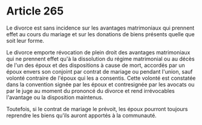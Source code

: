 # Article 265

Le divorce est sans incidence sur les avantages matrimoniaux qui prennent effet au cours du mariage et sur les donations de biens présents quelle que soit leur forme.

Le divorce emporte révocation de plein droit des avantages matrimoniaux qui ne prennent effet qu'à la dissolution du régime matrimonial ou au décès de l'un des époux et des dispositions à cause de mort, accordés par un époux envers son conjoint par contrat de mariage ou pendant l'union, sauf volonté contraire de l'époux qui les a consentis. Cette volonté est constatée dans la convention signée par les époux et contresignée par les avocats ou par le juge au moment du prononcé du divorce et rend irrévocables l'avantage ou la disposition maintenus.

Toutefois, si le contrat de mariage le prévoit, les époux pourront toujours reprendre les biens qu'ils auront apportés à la communauté.
